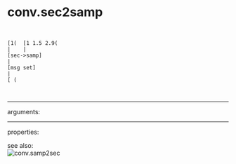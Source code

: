 # conv.sec2samp

```


[1(  [1 1.5 2.9(
|    |
[sec->samp]
|
[msg set]
|
[ (

            
```
---
arguments:


---
properties:


see also:<br>
![conv.samp2sec]("img/object_conv.samp2sec.png")
